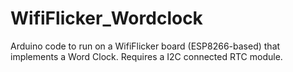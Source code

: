 # WifiFlicker_Wordclock

Arduino code to run on a WifiFlicker board (ESP8266-based) that implements a
Word Clock. Requires a I2C connected RTC module.
